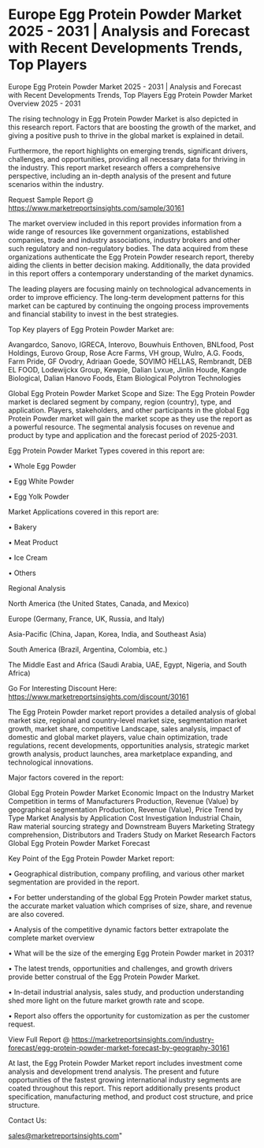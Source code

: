 # Europe Egg Protein Powder Market 2025 - 2031 | Analysis and Forecast with Recent Developments Trends, Top Players
Europe Egg Protein Powder Market 2025 - 2031 | Analysis and Forecast with Recent Developments Trends, Top Players
Egg Protein Powder Market Overview 2025 - 2031

The rising technology in Egg Protein Powder Market is also depicted in this research report. Factors that are boosting the growth of the market, and giving a positive push to thrive in the global market is explained in detail.

Furthermore, the report highlights on emerging trends, significant drivers, challenges, and opportunities, providing all necessary data for thriving in the industry. This report market research offers a comprehensive perspective, including an in-depth analysis of the present and future scenarios within the industry.

Request Sample Report @ https://www.marketreportsinsights.com/sample/30161

The market overview included in this report provides information from a wide range of resources like government organizations, established companies, trade and industry associations, industry brokers and other such regulatory and non-regulatory bodies. The data acquired from these organizations authenticate the Egg Protein Powder research report, thereby aiding the clients in better decision making. Additionally, the data provided in this report offers a contemporary understanding of the market dynamics.

The leading players are focusing mainly on technological advancements in order to improve efficiency. The long-term development patterns for this market can be captured by continuing the ongoing process improvements and financial stability to invest in the best strategies.

Top Key players of Egg Protein Powder Market are:

Avangardco, Sanovo, IGRECA, Interovo, Bouwhuis Enthoven, BNLfood, Post Holdings, Eurovo Group, Rose Acre Farms, VH group, Wulro, A.G. Foods, Farm Pride, GF Ovodry, Adriaan Goede, SOVIMO HELLAS, Rembrandt, DEB EL FOOD, Lodewijckx Group, Kewpie, Dalian Lvxue, Jinlin Houde, Kangde Biological, Dalian Hanovo Foods, Etam Biological Polytron Technologies

Global Egg Protein Powder Market Scope and Size:
The Egg Protein Powder market is declared segment by company, region (country), type, and application. Players, stakeholders, and other participants in the global Egg Protein Powder market will gain the market scope as they use the report as a powerful resource. The segmental analysis focuses on revenue and product by type and application and the forecast period of 2025-2031.

Egg Protein Powder Market Types covered in this report are:

• Whole Egg Powder

• Egg White Powder

• Egg Yolk Powder

Market Applications covered in this report are:

• Bakery

• Meat Product

• Ice Cream

• Others

Regional Analysis

North America (the United States, Canada, and Mexico)

Europe (Germany, France, UK, Russia, and Italy)

Asia-Pacific (China, Japan, Korea, India, and Southeast Asia)

South America (Brazil, Argentina, Colombia, etc.)

The Middle East and Africa (Saudi Arabia, UAE, Egypt, Nigeria, and South Africa)

Go For Interesting Discount Here: https://www.marketreportsinsights.com/discount/30161

The Egg Protein Powder market report provides a detailed analysis of global market size, regional and country-level market size, segmentation market growth, market share, competitive Landscape, sales analysis, impact of domestic and global market players, value chain optimization, trade regulations, recent developments, opportunities analysis, strategic market growth analysis, product launches, area marketplace expanding, and technological innovations.

Major factors covered in the report:

Global Egg Protein Powder Market
Economic Impact on the Industry
Market Competition in terms of Manufacturers
Production, Revenue (Value) by geographical segmentation
Production, Revenue (Value), Price Trend by Type
Market Analysis by Application
Cost Investigation
Industrial Chain, Raw material sourcing strategy and Downstream Buyers
Marketing Strategy comprehension, Distributors and Traders
Study on Market Research Factors
Global Egg Protein Powder Market Forecast

Key Point of the Egg Protein Powder Market report:

• Geographical distribution, company profiling, and various other market segmentation are provided in the report.

• For better understanding of the global Egg Protein Powder market status, the accurate market valuation which comprises of size, share, and revenue are also covered.

• Analysis of the competitive dynamic factors better extrapolate the complete market overview

• What will be the size of the emerging Egg Protein Powder market in 2031?

• The latest trends, opportunities and challenges, and growth drivers provide better construal of the Egg Protein Powder Market.

• In-detail industrial analysis, sales study, and production understanding shed more light on the future market growth rate and scope.

• Report also offers the opportunity for customization as per the customer request.

View Full Report @ https://marketreportsinsights.com/industry-forecast/egg-protein-powder-market-forecast-by-geography-30161

At last, the Egg Protein Powder Market report includes investment come analysis and development trend analysis. The present and future opportunities of the fastest growing international industry segments are coated throughout this report. This report additionally presents product specification, manufacturing method, and product cost structure, and price structure.

Contact Us:

sales@marketreportsinsights.com"
